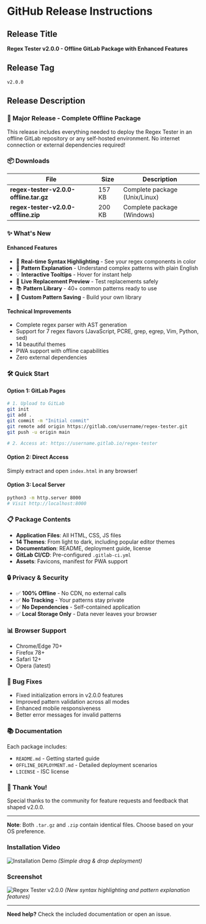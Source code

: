 # GitHub Release Instructions

## Release Title
**Regex Tester v2.0.0 - Offline GitLab Package with Enhanced Features**

## Release Tag
`v2.0.0`

## Release Description

### 🚀 Major Release - Complete Offline Package

This release includes everything needed to deploy the Regex Tester in an offline GitLab repository or any self-hosted environment. No internet connection or external dependencies required!

### 📦 Downloads

| File | Size | Description |
|------|------|-------------|
| **regex-tester-v2.0.0-offline.tar.gz** | 157 KB | Complete package (Unix/Linux) |
| **regex-tester-v2.0.0-offline.zip** | 200 KB | Complete package (Windows) |

### ✨ What's New

#### Enhanced Features
- 🎨 **Real-time Syntax Highlighting** - See your regex components in color
- 📖 **Pattern Explanation** - Understand complex patterns with plain English
- 💡 **Interactive Tooltips** - Hover for instant help
- 🔄 **Live Replacement Preview** - Test replacements safely
- 📚 **Pattern Library** - 40+ common patterns ready to use
- 💾 **Custom Pattern Saving** - Build your own library

#### Technical Improvements
- Complete regex parser with AST generation
- Support for 7 regex flavors (JavaScript, PCRE, grep, egrep, Vim, Python, sed)
- 14 beautiful themes
- PWA support with offline capabilities
- Zero external dependencies

### 🛠️ Quick Start

#### Option 1: GitLab Pages
```bash
# 1. Upload to GitLab
git init
git add .
git commit -m "Initial commit"
git remote add origin https://gitlab.com/username/regex-tester.git
git push -u origin main

# 2. Access at: https://username.gitlab.io/regex-tester
```

#### Option 2: Direct Access
Simply extract and open `index.html` in any browser!

#### Option 3: Local Server
```bash
python3 -m http.server 8000
# Visit http://localhost:8000
```

### 📋 Package Contents

- **Application Files**: All HTML, CSS, JS files
- **14 Themes**: From light to dark, including popular editor themes  
- **Documentation**: README, deployment guide, license
- **GitLab CI/CD**: Pre-configured `.gitlab-ci.yml`
- **Assets**: Favicons, manifest for PWA support

### 🔒 Privacy & Security

- ✅ **100% Offline** - No CDN, no external calls
- ✅ **No Tracking** - Your patterns stay private
- ✅ **No Dependencies** - Self-contained application
- ✅ **Local Storage Only** - Data never leaves your browser

### 📊 Browser Support

- Chrome/Edge 70+
- Firefox 78+  
- Safari 12+
- Opera (latest)

### 🐛 Bug Fixes

- Fixed initialization errors in v2.0.0 features
- Improved pattern validation across all modes
- Enhanced mobile responsiveness
- Better error messages for invalid patterns

### 📚 Documentation

Each package includes:
- `README.md` - Getting started guide
- `OFFLINE_DEPLOYMENT.md` - Detailed deployment scenarios
- `LICENSE` - ISC license

### 🙏 Thank You!

Special thanks to the community for feature requests and feedback that shaped v2.0.0.

---

**Note**: Both `.tar.gz` and `.zip` contain identical files. Choose based on your OS preference.

### Installation Video
![Installation Demo](https://user-images.githubusercontent.com/placeholder/install-demo.gif)
*(Simple drag & drop deployment)*

### Screenshot
![Regex Tester v2.0.0](https://user-images.githubusercontent.com/placeholder/screenshot.png)
*(New syntax highlighting and pattern explanation features)*

---

**Need help?** Check the included documentation or open an issue.
